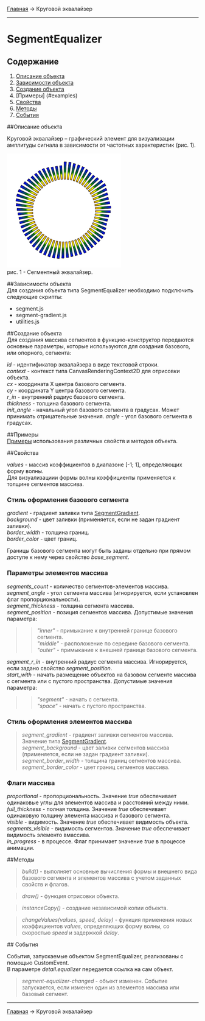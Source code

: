 <a href="../../readme.ru.html">Главная</a> → Круговой эквалайзер

***

# SegmentEqualizer

## Содержание
1. [Описание объекта](#description)  
2. [Зависимости объекта](#dependencies)  
3. [Создание объекта](#constructor)  
4. [Примеры] (#examples)  
5. [Свойства](#properties)  
6. [Методы](#methods)  
7. [События](#events)  

##<a id="description"></a>Описание объекта

Круговой эквалайзер – графический элемент для визуализации амплитуды сигнала в зависимости от частотных характеристик (рис. 1).

![SegmentEqualizer](../../docs/images/segment_equalizer.png)  
рис. 1 - Сегментный эквалайзер.

##<a id="dependencies"></a>Зависимости объекта  
Для создания объекта типа SegmentEqualizer необходимо подключить следующие скрипты:  

* segment.js  
* segment-gradient.js  
* utilities.js  

##<a id="constructor"></a>Создание объекта  
Для создания массива сегментов в функцию-конструктор передаются основные параметры, которые используются для создания базового, или опорного, сегмента:
>
*id* - идентификатор эквалайзера в виде текстовой строки.  
*context* - контекст типа CanvasRenderingContext2D для отрисовки объекта.  
*cx* - координата X центра базового сегмента.  
*cy* - координата Y центра базового сегмента.  
*r_in* - внутренний радиус базового сегмента.  
*thickness* - толщина базового сегмента.  
*init_angle* - начальный угол базового сегмента в градусах. Может принимать отрицательные значения. 
*angle* - угол базового сегмента в градусах.

##<a id="examples"></a>Примеры  
<a href="../../examples/round-equalizer-examples.html" target="_blank">Примеры</a> использования различных свойств и методов объекта.  

##<a id="properties"></a>Свойства
>
*values* - массив коэффициентов в диапазоне [-1; 1], определяющих форму волны.  
Для визуализациии формы волны коэффициенты применяется к толщине сегментов массива.  

### Стиль оформления базового сегмента  
>
*gradient* - градиент заливки типа <a href="segment-gradient.ru.html">SegmentGradient</a>.   
*background* - цвет заливки (применяется, если не задан градиент заливки).  
*border_width* - толщина границ.  
*border_color* - цвет границ.  

Границы базового сегмента могут быть заданы отдельно при прямом доступе к нему через свойство *base_segment*.

### Параметры элементов массива  
>
*segments_count* - количество сегментов-элементов массива.  
*segment_angle* - угол сегмента массива (игнорируется, если установлен флаг пропорциональности).  
*segment_thickness* - толщина сегмента массива.  
*segment_position* - позиция сегментов массива. Допустимые значения параметра:  
>> _"inner"_ - примыкание к внутренней границе базового сегмента.  
>> _"middle"_ - расположение по середине базового сегмента.  
>> _"outer"_ - примыкание к внешней границе базового сегмента.  
>
*segment_r_in* - внутренний радиус сегмента массива. Игнорируется, если задано свойство *segment_position*.  
*start_with* - начать размещение объектов на базовом сегменте массива с сегмента или с пустого пространства. Допустимые значения параметра:  
>> _"segment"_ - начать с сегмента.  
>> _"space"_ - начать с пустого пространства.  

### Стиль оформления элементов массива
> *segment_gradient* - градиент заливки сегментов массива. Значение типа <a href="segment-gradient.ru.html">SegmentGradient</a>.  
> *segment_background* - цвет заливки сегментов массива (применяется, если не задан градиент заливки).  
> *segment_border_width* - толщина границ сегментов массива.  
> *segment_border_color* - цвет границ сегментов массива.  

### Флаги массива
>
*proportional* - пропорциональность. Значение *true* обеспечивает одинаковые углы для элементов массива и расстояний между ними.  
*full_thickness* - полная толщина. Значение *true* обеспечивает одинаковую толщину элемента массива и базового сегмента.  
*visible* - видимость. Значение *true* обеспечивает видимость объекта.  
*segments_visible* - видимость сегментов. Значение *true* обеспечивает видимость элементо вмассива.  
*in_progress* - в процессе. Флаг принимает значение *true* в процессе анимации.

##<a id="methods"></a>Методы

> *build()* - выполняет основные вычисления формы и внешнего вида базового сегмента и элементов массива с учетом заданных свойств и флагов.

> *draw()* - функция отрисовки объекта.  

> *instanceCopy()* - создание независимой копии объекта.  

> *changeValues(values, speed, delay)* - функция применения новых коэффициентов *values*, определяющих форму волны, со скоростью *speed* и задержкой *delay*.   

##<a id="events"></a> События

События, запускаемые объектом SegmentEqualizer, реализованы с помощью CustomEvent.  
В параметре *detail.equalizer* передается ссылка на сам объект.

> *segment-equalizer-changed* - объект изменен. Событие запускается, если изменен один из элементов массива или базовый сегмент.  

***

<a href="../../readme.ru.html">Главная</a> → Круговой эквалайзер  
